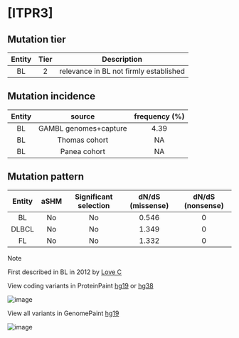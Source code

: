 # [ITPR3]

## Mutation tier

|Entity|Tier|Description                           |
|:------:|:----:|--------------------------------------|
|BL    |2   |relevance in BL not firmly established|
## Mutation incidence

|Entity|source               |frequency (%)|
|:------:|:---------------------:|:-------------:|
|BL    |GAMBL genomes+capture|4.39         |
|BL    |Thomas cohort        |  NA         |
|BL    |Panea cohort         |  NA         |

## Mutation pattern

|Entity|aSHM|Significant selection|dN/dS (missense)|dN/dS (nonsense)|
|:------:|:----:|:---------------------:|:----------------:|:----------------:|
|BL    |No  |No                   |0.546           |0               |
|DLBCL |No  |No                   |1.349           |0               |
|FL    |No  |No                   |1.332           |0               |


> [!NOTE]
> First described in BL in 2012 by [Love C](https://pubmed.ncbi.nlm.nih.gov/23143597)

View coding variants in ProteinPaint [hg19](https://www.bcgsc.ca/downloads/morinlab/GAMBL/test/genes/ITPR3_protein.html)  or [hg38](https://www.bcgsc.ca/downloads/morinlab/GAMBL/test/genes/ITPR3_protein_hg38.html)

![image](../../images/proteinpaint/ITPR3_NM_002224.svg)

View all variants in GenomePaint [hg19](https://www.bcgsc.ca/downloads/morinlab/GAMBL/test/genes/ITPR3.html)

![image](../../images/proteinpaint/ITPR3.svg)
